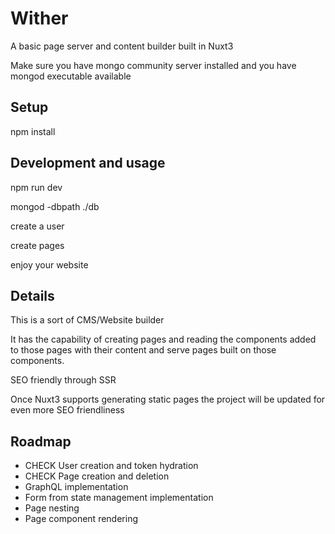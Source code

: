 # Wither

A basic page server and content builder built in Nuxt3

Make sure you have mongo community server installed and you have mongod executable available

## Setup

npm install

## Development and usage

npm run dev

mongod -dbpath ./db

create a user

create pages

enjoy your website

## Details

This is a sort of CMS/Website builder

It has the capability of creating pages and reading the components added to those pages with their content and serve pages built on those components.

SEO friendly through SSR

Once Nuxt3 supports generating static pages the project will be updated for even more SEO friendliness

## Roadmap

- CHECK User creation and token hydration
- CHECK Page creation and deletion
- GraphQL implementation
- Form from state management implementation
- Page nesting
- Page component rendering
